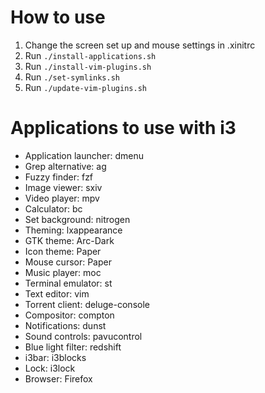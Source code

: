 # How to use
1. Change the screen set up and mouse settings in .xinitrc
2. Run `./install-applications.sh`
3. Run `./install-vim-plugins.sh`
4. Run `./set-symlinks.sh`
5. Run `./update-vim-plugins.sh`

# Applications to use with i3
- Application launcher:	dmenu
- Grep alternative:		ag
- Fuzzy finder:			fzf
- Image viewer:			sxiv
- Video player:			mpv
- Calculator:			bc
- Set background:		nitrogen
- Theming:				lxappearance
- GTK theme:			Arc-Dark
- Icon theme:			Paper
- Mouse cursor:			Paper
- Music player:			moc
- Terminal emulator:	st
- Text editor:			vim
- Torrent client:		deluge-console
- Compositor:			compton
- Notifications:		dunst
- Sound controls:		pavucontrol
- Blue light filter:	redshift
- i3bar:				i3blocks
- Lock:					i3lock
- Browser:				Firefox
